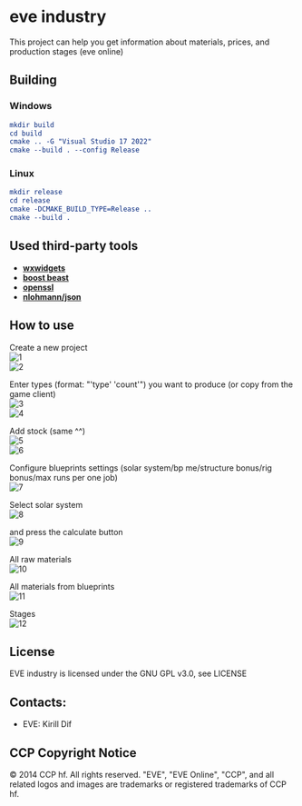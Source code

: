 # eve industry

This project can help you get information about materials, prices, and production stages (eve online)

## Building

### Windows

```cmake
mkdir build
cd build
cmake .. -G "Visual Studio 17 2022"
cmake --build . --config Release
```

### Linux

```cmake
mkdir release
cd release
cmake -DCMAKE_BUILD_TYPE=Release ..
cmake --build . 
```

## Used third-party tools
- [**wxwidgets**](https://github.com/wxWidgets/wxWidgets)
- [**boost beast**](https://github.com/boostorg/boost)
- [**openssl**](https://github.com/openssl/openssl)
- [**nlohmann/json**](https://github.com/nlohmann/json)


## How to use

Create a new project\
![1](docs/examples/example_01.png)\
![2](docs/examples/example_02.png)

Enter types (format: "'type' 'count'") you want to produce (or copy from the game client)\
![3](docs/examples/example_03.png)\
![4](docs/examples/example_04.png)

Add stock (same ^^)\
![5](docs/examples/example_05.png)\
![6](docs/examples/example_06.png)

Configure blueprints settings (solar system/bp me/structure bonus/rig bonus/max runs per one job)\
![7](docs/examples/example_07.png)

Select solar system\
![8](docs/examples/example_08.png)

and press the calculate button\
![9](docs/examples/example_09.png)

All raw materials\
![10](docs/examples/example_10.png)

All materials from blueprints\
![11](docs/examples/example_11.png)

Stages\
![12](docs/examples/example_12.png)

## License

EVE industry is licensed under the GNU GPL v3.0, see LICENSE

## Contacts:

* EVE: Kirill Dif

## CCP Copyright Notice

© 2014 CCP hf. All rights reserved. "EVE", "EVE Online", "CCP", and all related logos and images are trademarks or registered trademarks of CCP hf.